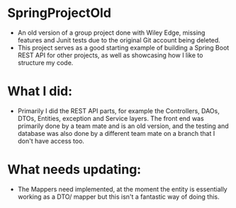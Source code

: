 # SpringProjectOld
- An old version of a group project done with Wiley Edge, missing features and Junit tests due to the original Git account being deleted.
- This project serves as a good starting example of building a Spring Boot REST API for other projects, as well as showcasing how I like to structure my code.

# What I did:
- Primarily I did the REST API parts, for example the Controllers, DAOs, DTOs, Entities, exception and Service layers. The front end was primarily done by a team mate and is an old version, and the testing and database was also done by a different team mate on a branch that I don't have access too.

# What needs updating:
- The Mappers need implemented, at the moment the entity is essentially working as a DTO/ mapper but this isn't a fantastic way of doing this.
